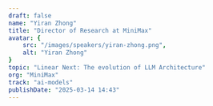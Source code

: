 ```yaml
---
draft: false
name: "Yiran Zhong"
title: "Director of Research at MiniMax"
avatar: {
    src: "/images/speakers/yiran-zhong.png",
    alt: "Yiran Zhong"
}
topic: "Linear Next: The evolution of LLM Architecture"
org: "MiniMax"
track: "ai-models"
publishDate: "2025-03-14 14:43"
---
```

